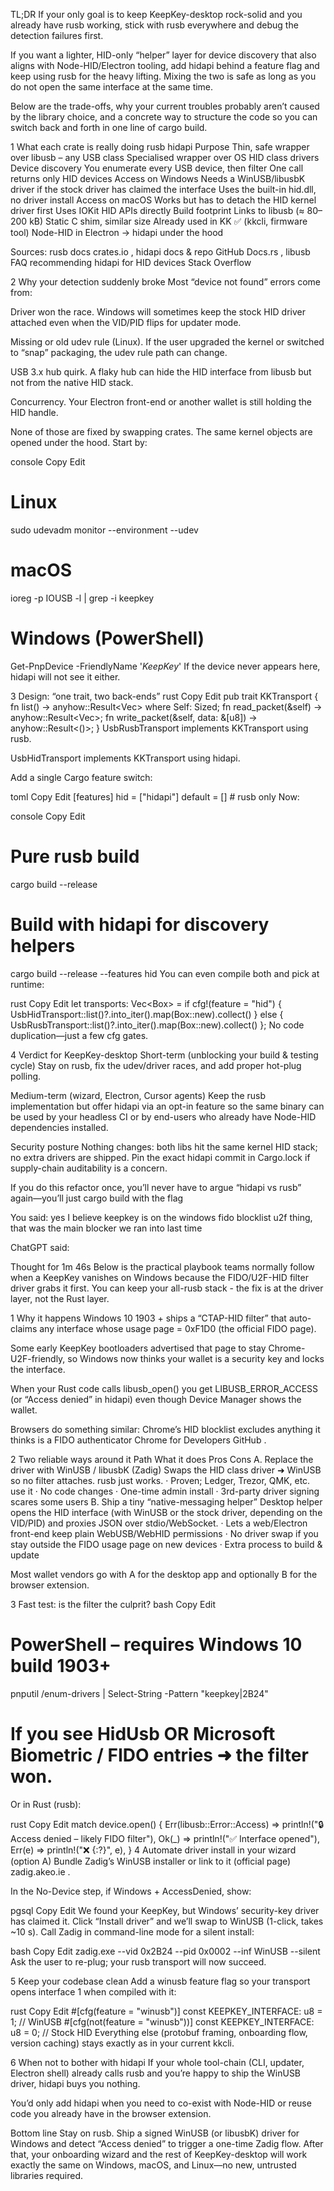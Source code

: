 TL;DR
If your only goal is to keep KeepKey-desktop rock-solid and you already have rusb working, stick with rusb everywhere and debug the detection failures first.

If you want a lighter, HID-only “helper” layer for device discovery that also aligns with Node-HID/Electron tooling, add hidapi behind a feature flag and keep using rusb for the heavy lifting. Mixing the two is safe as long as you do not open the same interface at the same time.

Below are the trade-offs, why your current troubles probably aren’t caused by the library choice, and a concrete way to structure the code so you can switch back and forth in one line of cargo build.

1 What each crate is really doing
rusb	hidapi
Purpose	Thin, safe wrapper over libusb – any USB class	Specialised wrapper over OS HID class drivers
Device discovery	You enumerate every USB device, then filter	One call returns only HID devices
Access on Windows	Needs a WinUSB/libusbK driver if the stock driver has claimed the interface	Uses the built-in hid.dll, no driver install
Access on macOS	Works but has to detach the HID kernel driver first	Uses IOKit HID APIs directly
Build footprint	Links to libusb (≈ 80–200 kB)	Static C shim, similar size
Already used in KK	✅ (kkcli, firmware tool)	Node-HID in Electron → hidapi under the hood

Sources: rusb docs
crates.io
, hidapi docs & repo
GitHub
Docs.rs
, libusb FAQ recommending hidapi for HID devices
Stack Overflow

2 Why your detection suddenly broke
Most “device not found” errors come from:

Driver won the race.
Windows will sometimes keep the stock HID driver attached even when the VID/PID flips for updater mode.

Missing or old udev rule (Linux).
If the user upgraded the kernel or switched to “snap” packaging, the udev rule path can change.

USB 3.x hub quirk.
A flaky hub can hide the HID interface from libusb but not from the native HID stack.

Concurrency.
Your Electron front-end or another wallet is still holding the HID handle.

None of those are fixed by swapping crates. The same kernel objects are opened under the hood. Start by:

console
Copy
Edit
# Linux
sudo udevadm monitor --environment --udev
# macOS
ioreg -p IOUSB -l | grep -i keepkey
# Windows (PowerShell)
Get-PnpDevice -FriendlyName '*KeepKey*'
If the device never appears here, hidapi will not see it either.

3 Design: “one trait, two back-ends”
rust
Copy
Edit
pub trait KKTransport {
fn list()              -> anyhow::Result<Vec<Self>> where Self: Sized;
fn read_packet(&self)  -> anyhow::Result<Vec<u8>>;
fn write_packet(&self, data: &[u8]) -> anyhow::Result<()>;
}
UsbRusbTransport implements KKTransport using rusb.

UsbHidTransport implements KKTransport using hidapi.

Add a single Cargo feature switch:

toml
Copy
Edit
[features]
hid = ["hidapi"]
default = []          # rusb only
Now:

console
Copy
Edit
# Pure rusb build
cargo build --release
# Build with hidapi for discovery helpers
cargo build --release --features hid
You can even compile both and pick at runtime:

rust
Copy
Edit
let transports: Vec<Box<dyn KKTransport>> = if cfg!(feature = "hid") {
UsbHidTransport::list()?.into_iter().map(Box::new).collect()
} else {
UsbRusbTransport::list()?.into_iter().map(Box::new).collect()
};
No code duplication—just a few cfg gates.

4 Verdict for KeepKey-desktop
Short-term (unblocking your build & testing cycle)
Stay on rusb, fix the udev/driver races, and add proper hot-plug polling.

Medium-term (wizard, Electron, Cursor agents)
Keep the rusb implementation but offer hidapi via an opt-in feature so the same binary can be used by your headless CI or by end-users who already have Node-HID dependencies installed.

Security posture
Nothing changes: both libs hit the same kernel HID stack; no extra drivers are shipped. Pin the exact hidapi commit in Cargo.lock if supply-chain auditability is a concern.

If you do this refactor once, you’ll never have to argue “hidapi vs rusb” again—you’ll just cargo build with the flag







You said:
yes I believe keepkey is on the windows fido blocklist u2f thing, that was the main blocker we ran into last time


ChatGPT said:

Thought for 1m 46s
Below is the practical playbook teams normally follow when a KeepKey vanishes on Windows because the FIDO/U2F-HID filter driver grabs it first.
You can keep your all-rusb stack - the fix is at the driver layer, not the Rust layer.

1 Why it happens
Windows 10 1903 + ships a “CTAP-HID filter” that auto-claims any interface whose usage page = 0xF1D0 (the official FIDO page).

Some early KeepKey bootloaders advertised that page to stay Chrome-U2F-friendly, so Windows now thinks your wallet is a security key and locks the interface.

When your Rust code calls libusb_open() you get LIBUSB_ERROR_ACCESS (or “Access denied” in hidapi) even though Device Manager shows the wallet.

Browsers do something similar: Chrome’s HID blocklist excludes anything it thinks is a FIDO authenticator
Chrome for Developers
GitHub
.

2 Two reliable ways around it
Path	What it does	Pros	Cons
A. Replace the driver with WinUSB / libusbK (Zadig)	Swaps the HID class driver ➜ WinUSB so no filter attaches. rusb just works.	· Proven; Ledger, Trezor, QMK, etc. use it
· No code changes	· One-time admin install
· 3rd-party driver signing scares some users
B. Ship a tiny “native-messaging helper”	Desktop helper opens the HID interface (with WinUSB or the stock driver, depending on the VID/PID) and proxies JSON over stdio/WebSocket.	· Lets a web/Electron front-end keep plain WebUSB/WebHID permissions
· No driver swap if you stay outside the FIDO usage page on new devices	· Extra process to build & update

Most wallet vendors go with A for the desktop app and optionally B for the browser extension.

3 Fast test: is the filter the culprit?
bash
Copy
Edit
# PowerShell – requires Windows 10 build 1903+
pnputil /enum-drivers | Select-String -Pattern "keepkey|2B24"
# If you see HidUsb OR Microsoft Biometric / FIDO entries ➜ the filter won.
Or in Rust (rusb):

rust
Copy
Edit
match device.open() {
Err(libusb::Error::Access) => println!("🔒  Access denied – likely FIDO filter"),
Ok(_) => println!("✅  Interface opened"),
Err(e) => println!("❌  {:?}", e),
}
4 Automate driver install in your wizard (option A)
Bundle Zadig’s WinUSB installer or link to it (official page)
zadig.akeo.ie
.

In the No-Device step, if Windows + AccessDenied, show:

pgsql
Copy
Edit
We found your KeepKey, but Windows’ security-key driver has claimed it.
Click “Install driver” and we’ll swap to WinUSB (1-click, takes ~10 s).
Call Zadig in command-line mode for a silent install:

bash
Copy
Edit
zadig.exe --vid 0x2B24 --pid 0x0002 --inf WinUSB --silent
Ask the user to re-plug; your rusb transport will now succeed.

5 Keep your codebase clean
Add a winusb feature flag so your transport opens interface 1 when compiled with it:

rust
Copy
Edit
#[cfg(feature = "winusb")]
const KEEPKEY_INTERFACE: u8 = 1; // WinUSB
#[cfg(not(feature = "winusb"))]
const KEEPKEY_INTERFACE: u8 = 0; // Stock HID
Everything else (protobuf framing, onboarding flow, version caching) stays exactly as in your current kkcli.

6 When not to bother with hidapi
If your whole tool-chain (CLI, updater, Electron shell) already calls rusb and you’re happy to ship the WinUSB driver, hidapi buys you nothing.

You’d only add hidapi when you need to co-exist with Node-HID or reuse code you already have in the browser extension.

Bottom line
Stay on rusb.
Ship a signed WinUSB (or libusbK) driver for Windows and detect “Access denied” to trigger a one-time Zadig flow. After that, your onboarding wizard and the rest of KeepKey-desktop will work exactly the same on Windows, macOS, and Linux—no new, untrusted libraries required.